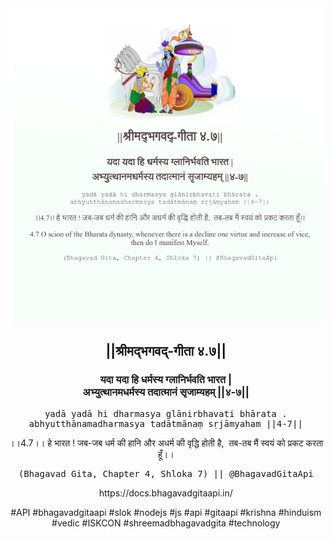 <img src="../../asset/BG_4_7.png"/>
<center><h2>||श्रीमद्‍भगवद्‍-गीता ४.७||</h2>
<h3>यदा यदा हि धर्मस्य ग्लानिर्भवति भारत |<br/>अभ्युत्थानमधर्मस्य तदात्मानं सृजाम्यहम् ||४-७||</h3>
<pre>yadā yadā hi dharmasya glānirbhavati bhārata .<br/>abhyutthānamadharmasya tadātmānaṃ sṛjāmyaham ||4-7||</pre>
<p>।।4.7।। हे भारत ! जब-जब धर्म की हानि और अधर्म की वृद्धि होती है,  तब-तब मैं स्वयं को प्रकट करता हूँ।।</p>
<pre>(Bhagavad Gita, Chapter 4, Shloka 7) || @BhagavadGitaApi</pre><p>https://docs.bhagavadgitaapi.in/</p><p>#API #bhagavadgitaapi #slok #nodejs #js #api #gitaapi #krishna #hinduism #vedic #ISKCON #shreemadbhagavadgita #technology</p></center>